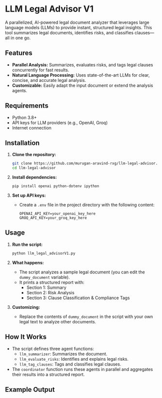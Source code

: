 # LLM Legal Advisor V1

A parallelized, AI-powered legal document analyzer that leverages large language models (LLMs) to provide instant, structured legal insights. This tool summarizes legal documents, identifies risks, and classifies clauses—all in one go.

## Features

- **Parallel Analysis:** Summarizes, evaluates risks, and tags legal clauses concurrently for fast results.
- **Natural Language Processing:** Uses state-of-the-art LLMs for clear, concise, and accurate legal analysis.
- **Customizable:** Easily adapt the input document or extend the analysis agents.

## Requirements

- Python 3.8+
- API keys for LLM providers (e.g., OpenAI, Groq)
- Internet connection

## Installation

1. **Clone the repository:**
   ```bash
   git clone https://github.com/murugan-aravind-rxg/llm-legal-advisor.git
   cd llm-legal-advisor
   ```

2. **Install dependencies:**
   ```bash
   pip install openai python-dotenv ipython
   ```

3. **Set up API keys:**
   - Create a `.env` file in the project directory with the following content:
     ```
     OPENAI_API_KEY=your_openai_key_here
     GROQ_API_KEY=your_groq_key_here
     ```

## Usage

1. **Run the script:**
   ```bash
   python llm_legal_advisorV1.py
   ```

2. **What happens:**
   - The script analyzes a sample legal document (you can edit the `dummy_document` variable).
   - It prints a structured report with:
     - Section 1: Summary
     - Section 2: Risk Analysis
     - Section 3: Clause Classification & Compliance Tags

3. **Customizing:**
   - Replace the contents of `dummy_document` in the script with your own legal text to analyze other documents.

## How It Works

- The script defines three agent functions:
  - `llm_summarizer`: Summarizes the document.
  - `llm_evaluate_risks`: Identifies and explains legal risks.
  - `llm_tag_clauses`: Tags and classifies legal clauses.
- The `coordinator` function runs these agents in parallel and aggregates their results into a structured report.

## Example Output
